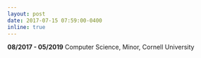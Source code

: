 ```yaml
---
layout: post
date: 2017-07-15 07:59:00-0400
inline: true
---
```


**08/2017 - 05/2019** Computer Science, Minor, Cornell University